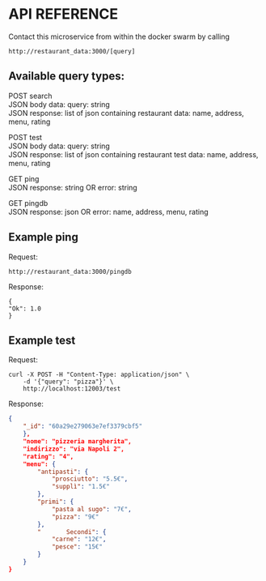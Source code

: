 # API REFERENCE

Contact this microservice from within the docker swarm by
calling

`
http://restaurant_data:3000/[query]
`

## Available query types:

POST search\
JSON body data: query: string\
JSON response: list of json containing restaurant data: name, address, menu, rating


POST test\
JSON body data: query: string\
JSON response: list of json containing restaurant test data: name, address, menu, rating

GET ping\
JSON response: string OR error: string

GET pingdb\
JSON response: json OR error: name, address, menu, rating


## Example ping

Request:

`
http://restaurant_data:3000/pingdb
`

Response: 
```
{
"Ok": 1.0
}
```

## Example test 

Request:
```
curl -X POST -H "Content-Type: application/json" \
    -d '{"query": "pizza"}' \
    http://localhost:12003/test
```

Response: 

```json
{
    "_id": "60a29e279063e7ef3379cbf5"
    },
    "nome": "pizzeria margherita",
    "indirizzo": "via Napoli 2",
    "rating": "4",
    "menu": {
        "antipasti": {
            "prosciutto": "5.5€",
            "supplì": "1.5€"
        },
        "primi": {
            "pasta al sugo": "7€",
            "pizza": "9€"
        },
        "       Secondi": {
            "carne": "12€",
            "pesce": "15€"
        }
    }
}
```
